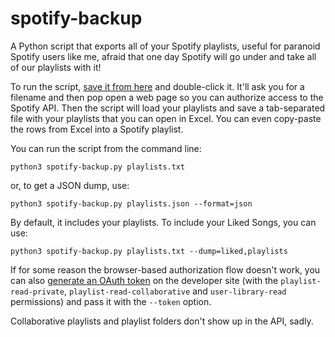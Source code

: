 spotify-backup
==============

A Python script that exports all of your Spotify playlists, useful for paranoid Spotify users like me, afraid that one day Spotify will go under and take all of our playlists with it!

To run the script, [save it from here](https://raw.githubusercontent.com/caseychu/spotify-backup/master/spotify-backup.py) and double-click it. It'll ask you for a filename and then pop open a web page so you can authorize access to the Spotify API. Then the script will load your playlists and save a tab-separated file with your playlists that you can open in Excel. You can even copy-paste the rows from Excel into a Spotify playlist.

You can run the script from the command line:

    python3 spotify-backup.py playlists.txt

or, to get a JSON dump, use:

    python3 spotify-backup.py playlists.json --format=json

By default, it includes your playlists. To include your Liked Songs, you can use:

    python3 spotify-backup.py playlists.txt --dump=liked,playlists


If for some reason the browser-based authorization flow doesn't work, you can also [generate an OAuth token](https://developer.spotify.com/web-api/console/get-playlists/) on the developer site (with the `playlist-read-private`, `playlist-read-collaborative` and `user-library-read` permissions) and pass it with the `--token` option.

Collaborative playlists and playlist folders don't show up in the API, sadly.
